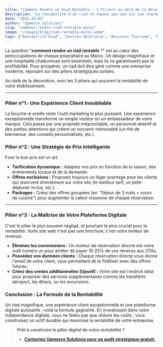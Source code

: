 ```yaml
---
title: "Comment Rendre un Riad Rentable : 3 Piliers au-delà de la Décoration"
description: "La rentabilité d'un riad ne repose pas que sur son charme. Découvrez 3 piliers stratégiques, dont votre plateforme digitale, pour maximiser vos revenus."
date: "2025-10-03"
author: "Upmerce Solutions"
slug: "comment-rendre-riad-rentable-maroc"
image: "/images/blog/riad-rentable-maroc.webp"
tags: ["Rentabilité Riad", "Gestion Hôtelière", "Business Tourisme", "Réservations Directes", "Marketing Digital"]
---
```


La question "**comment rendre un riad rentable** ?" est au cœur des préoccupations de chaque propriétaire au Maroc. Un design magnifique et une hospitalité chaleureuse sont essentiels, mais ils ne garantissent pas la profitabilité. Pour prospérer, un riad doit être géré comme une entreprise moderne, reposant sur des piliers stratégiques solides.

Au-delà de la décoration, voici les 3 piliers qui assurent la rentabilité de votre établissement.

---

### **Pilier n°1 : Une Expérience Client Inoubliable**

Le bouche-à-oreille reste l'outil marketing le plus puissant. Une expérience exceptionnelle transforme un simple visiteur en un ambassadeur de votre marque. Cela passe par une propreté irréprochable, un personnel attentif et des petites attentions qui créent un souvenir mémorable (un thé de bienvenue, des conseils personnalisés, etc.).

### **Pilier n°2 : Une Stratégie de Prix Intelligente**

Fixer le bon prix est un art.
* **Tarification dynamique :** Adaptez vos prix en fonction de la saison, des événements locaux et de la demande.
* **Offres exclusives :** Proposez toujours un léger avantage pour les clients qui réservent directement sur votre site (le meilleur tarif, un petit-déjeuner inclus, etc.).
* **Packages :** Créez des offres groupées (ex: "Séjour de 3 nuits + cours de cuisine") pour augmenter la valeur moyenne de chaque réservation.

---

### **Pilier n°3 : La Maîtrise de Votre Plateforme Digitale**

C'est le pilier le plus souvent négligé, et pourtant le plus crucial pour la rentabilité. Votre site web n'est pas une brochure, c'est votre moteur de revenus.
* **Éliminez les commissions :** Un moteur de réservation directe est votre outil numéro un pour arrêter de payer 15-25% de vos revenus aux OTAs.
* **Possédez vos données clients :** Chaque réservation directe vous donne l'email de votre client, vous permettant de le fidéliser avec des offres futures.
* **Créez des ventes additionnelles (Upsell) :** Votre site est l'endroit idéal pour proposer des services supplémentaires comme les transferts aéroport, les dîners, ou les excursions.

### **Conclusion : La Formule de la Rentabilité**

Un riad magnifique, une expérience client exceptionnelle et une plateforme digitale puissante : voilà la formule gagnante. En investissant dans votre indépendance digitale, vous ne faites pas que réduire les coûts ; vous construisez un actif durable qui maximise la rentabilité de votre entreprise.

> **Prêt à construire le pilier digital de votre rentabilité ?**

> * [**Contactez Upmerce Solutions pour un audit stratégique gratuit.**](https://www.upmerce.com/fr#contact)